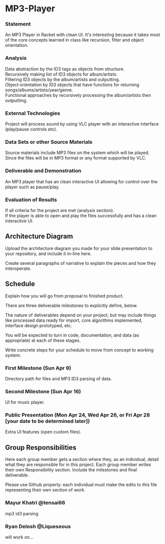# MP3-Player

### Statement
An MP3 Player in Racket with clean UI. It's interesting because it takes most of the core concepts learned in class like recursion, filter and object orientation.

### Analysis

Data abstraction by the ID3 tags as objects from structure.  
Recursively making list of ID3 objects for album/artists.  
Filtering ID3 objects by the album/artists and outputting.  
Object orientation by ID3 objects that have functions for returning songs/albums/artists/year/genre.  
Functional approaches by recursively processing the album/artists then outputting.  

### External Technologies

Project will process sound by using VLC player with an interactive interface (play/pause controls etc).

### Data Sets or other Source Materials

Source materials include MP3 files on the system which will be played. Since the files will be in MP3 format or any format supported by VLC.

### Deliverable and Demonstration

An MP3 player that has an clean interactive UI allowing for control over the player such as pause/play.

### Evaluation of Results

If all criteria for the project are met (analysis section).    
If the player is able to open and play the files successfully and has a clean interactive UI.  

## Architecture Diagram
Upload the architecture diagram you made for your slide presentation to your repository, and include it in-line here.

Create several paragraphs of narrative to explain the pieces and how they interoperate.

## Schedule
Explain how you will go from proposal to finished product. 

There are three deliverable milestones to explicitly define, below.

The nature of deliverables depend on your project, but may include things like processed data ready for import, core algorithms implemented, interface design prototyped, etc. 

You will be expected to turn in code, documentation, and data (as appropriate) at each of these stages.

Write concrete steps for your schedule to move from concept to working system. 

### First Milestone (Sun Apr 9)

Directory path for files and MP3 ID3 parsing of data.  

### Second Milestone (Sun Apr 16)

UI for music player.  

### Public Presentation (Mon Apr 24, Wed Apr 26, or Fri Apr 28 [your date to be determined later])

Extra UI features (open custom files).  


## Group Responsibilities
Here each group member gets a section where they, as an individual, detail what they are responsible for in this project. Each group member writes their own Responsibility section. Include the milestones and final deliverable.

Please use Github properly: each individual must make the edits to this file representing their own section of work.


### Mayur Khatri @tensai66
mp3 id3 parsing 

### Ryan Delosh @Liqueseous
will work on...
